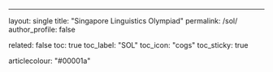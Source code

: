 ---
layout: single
title: "Singapore Linguistics Olympiad"
permalink: /sol/
author_profile: false
<!-- classes: wide -->
related: false
toc: true
toc_label: "SOL"
toc_icon: "cogs"
toc_sticky: true

articlecolour: "#00001a"
